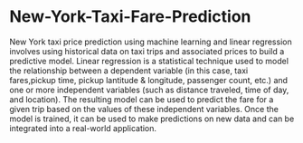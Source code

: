 # New-York-Taxi-Fare-Prediction


New York taxi price prediction using machine learning and linear regression involves using historical data on taxi trips and associated prices to build a predictive model. Linear regression is a statistical technique used to model the relationship between a dependent variable (in this case, taxi fares,pickup time, pickup lantitude & longitude, passenger count, etc.) and one or more independent variables (such as distance traveled, time of day, and location). The resulting model can be used to predict the fare for a given trip based on the values of these independent variables. Once the model is trained, it can be used to make predictions on new data and can be integrated into a real-world application.
